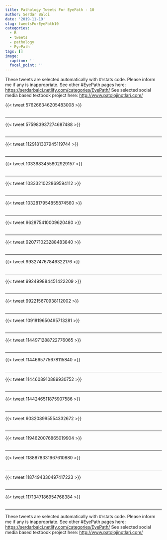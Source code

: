```yaml
---
title: Pathology Tweets For EyePath - 10
author: Serdar Balci
date: '2019-11-19'
slug: tweetsForEyePath10
categories:
  - R
  - tweets
  - pathology
  - EyePath
tags: []
image:
  caption: ''
  focal_point: ''
---
```



These tweets are selected automatically with #rstats code. Please inform me if any is inappropriate.
See other #EyePath pages here: https://serdarbalci.netlify.com/categories/EyePath/ 
See selected social media based textbook project here: http://www.patolojinotlari.com/

{{< tweet 576266346205483008 >}}
<br>
<br>
<hr>
{{< tweet 575983937274687488 >}}
<br>
<br>
<hr>
{{< tweet 1129181307945119744 >}}
<br>
<br>
<hr>
{{< tweet 1033683455802929157 >}}
<br>
<br>
<hr>
{{< tweet 1033321022869594112 >}}
<br>
<br>
<hr>
{{< tweet 1032817954855874560 >}}
<br>
<br>
<hr>
{{< tweet 962875410009620480 >}}
<br>
<br>
<hr>
{{< tweet 920771023288483840 >}}
<br>
<br>
<hr>
{{< tweet 993274767846322176 >}}
<br>
<br>
<hr>
{{< tweet 992499884451422209 >}}
<br>
<br>
<hr>
{{< tweet 992215670938112002 >}}
<br>
<br>
<hr>
{{< tweet 1091819650495713281 >}}
<br>
<br>
<hr>
{{< tweet 1144971288722776065 >}}
<br>
<br>
<hr>
{{< tweet 1144665775678115840 >}}
<br>
<br>
<hr>
{{< tweet 1144608910889930752 >}}
<br>
<br>
<hr>
{{< tweet 1144246511875907586 >}}
<br>
<br>
<hr>
{{< tweet 603208995554332672 >}}
<br>
<br>
<hr>
{{< tweet 1194620076865019904 >}}
<br>
<br>
<hr>
{{< tweet 1188878331967610880 >}}
<br>
<br>
<hr>
{{< tweet 1187494330497417223 >}}
<br>
<br>
<hr>
{{< tweet 1171347186954768384 >}}
<br>
<br>
<hr>


These tweets are selected automatically with #rstats code. Please inform me if any is inappropriate.
See other #EyePath pages here: https://serdarbalci.netlify.com/categories/EyePath/ 
See selected social media based textbook project here: http://www.patolojinotlari.com/
